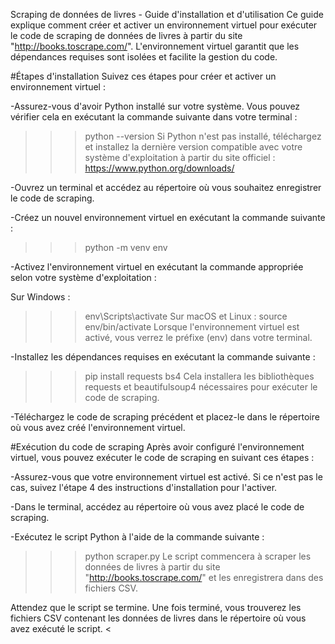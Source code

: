 Scraping de données de livres - Guide d'installation et d'utilisation
Ce guide explique comment créer et activer un environnement virtuel pour exécuter le code de scraping de données de livres à partir du site "http://books.toscrape.com/". L'environnement virtuel garantit que les dépendances requises sont isolées et facilite la gestion du code.

#Étapes d'installation
Suivez ces étapes pour créer et activer un environnement virtuel :

-Assurez-vous d'avoir Python installé sur votre système. Vous pouvez vérifier cela en exécutant la commande suivante dans votre terminal :

> > > python --version
> > > Si Python n'est pas installé, téléchargez et installez la dernière version compatible avec votre système d'exploitation à partir du site officiel : https://www.python.org/downloads/

-Ouvrez un terminal et accédez au répertoire où vous souhaitez enregistrer le code de scraping.

-Créez un nouvel environnement virtuel en exécutant la commande suivante :

> > > python -m venv env

-Activez l'environnement virtuel en exécutant la commande appropriée selon votre système d'exploitation :

Sur Windows :

> > > env\Scripts\activate
> > > Sur macOS et Linux :
> > > source env/bin/activate
> > > Lorsque l'environnement virtuel est activé, vous verrez le préfixe (env) dans votre terminal.

-Installez les dépendances requises en exécutant la commande suivante :

> > > pip install requests bs4
> > > Cela installera les bibliothèques requests et beautifulsoup4 nécessaires pour exécuter le code de scraping.

-Téléchargez le code de scraping précédent et placez-le dans le répertoire où vous avez créé l'environnement virtuel.

#Exécution du code de scraping
Après avoir configuré l'environnement virtuel, vous pouvez exécuter le code de scraping en suivant ces étapes :

-Assurez-vous que votre environnement virtuel est activé. Si ce n'est pas le cas, suivez l'étape 4 des instructions d'installation pour l'activer.

-Dans le terminal, accédez au répertoire où vous avez placé le code de scraping.

-Exécutez le script Python à l'aide de la commande suivante :

> > > python scraper.py
> > > Le script commencera à scraper les données de livres à partir du site "http://books.toscrape.com/" et les enregistrera dans des fichiers CSV.

Attendez que le script se termine. Une fois terminé, vous trouverez les fichiers CSV contenant les données de livres dans le répertoire où vous avez exécuté le script.
<
